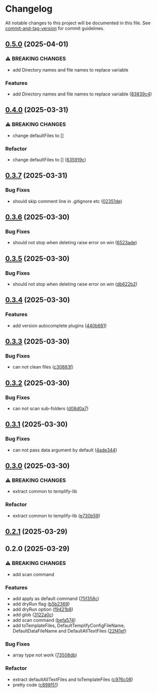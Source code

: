 # Changelog

All notable changes to this project will be documented in this file. See [commit-and-tag-version](https://github.com/absolute-version/commit-and-tag-version) for commit guidelines.

## [0.5.0](https://github.com/isdk/templify.js/compare/v0.4.0...v0.5.0) (2025-04-01)


### ⚠ BREAKING CHANGES

* add Directory names and file names to replace variable

### Features

* add Directory names and file names to replace variable ([83839c4](https://github.com/isdk/templify.js/commit/83839c4267fd6cee8cdc27b774e1a5c19598930b))

## [0.4.0](https://github.com/isdk/templify.js/compare/v0.3.7...v0.4.0) (2025-03-31)


### ⚠ BREAKING CHANGES

* change defaultFiles to []

### Refactor

* change defaultFiles to [] ([635919c](https://github.com/isdk/templify.js/commit/635919cb54fb5714dbed9a175fa07765974f2937))

## [0.3.7](https://github.com/isdk/templify.js/compare/v0.3.6...v0.3.7) (2025-03-31)


### Bug Fixes

* should skip comment line in .gitignore etc ([02351de](https://github.com/isdk/templify.js/commit/02351de6676bb904a3520d1241136fdd94e61816))

## [0.3.6](https://github.com/isdk/templify.js/compare/v0.3.5...v0.3.6) (2025-03-30)


### Bug Fixes

* should not stop when deleting raise error on win ([6523ade](https://github.com/isdk/templify.js/commit/6523ade46fa8700a5033a01dfccc500fa2798cea))

## [0.3.5](https://github.com/isdk/templify.js/compare/v0.3.4...v0.3.5) (2025-03-30)


### Bug Fixes

* should not stop when deleting raise error on win ([db622b2](https://github.com/isdk/templify.js/commit/db622b20bb6feeb4a5f4b9fc55616cedaf04e029))

## [0.3.4](https://github.com/isdk/templify.js/compare/v0.3.3...v0.3.4) (2025-03-30)


### Features

* add version autocomplete plugins ([440b681](https://github.com/isdk/templify.js/commit/440b681f174c9106355b320808beea73ac1ba3d4))

## [0.3.3](https://github.com/isdk/templify.js/compare/v0.3.2...v0.3.3) (2025-03-30)


### Bug Fixes

* can not clean files ([c30883f](https://github.com/isdk/templify.js/commit/c30883f4f8c36bd371ea218382e8d7bef3e5cafc))

## [0.3.2](https://github.com/isdk/templify.js/compare/v0.3.1...v0.3.2) (2025-03-30)


### Bug Fixes

* can not scan sub-folders ([d08d0a7](https://github.com/isdk/templify.js/commit/d08d0a7d4aa12d60e6db9cca5453ae4bc08002e5))

## [0.3.1](https://github.com/isdk/templify.js/compare/v0.3.0...v0.3.1) (2025-03-30)


### Bug Fixes

* can not pass data argument by default ([4ade344](https://github.com/isdk/templify.js/commit/4ade344748d5b66ac72e39cae0d4733ee0c8c5b6))

## [0.3.0](https://github.com/isdk/templify.js/compare/v0.2.1...v0.3.0) (2025-03-30)


### ⚠ BREAKING CHANGES

* extract common to templify-lib

### Refactor

* extract common to templify-lib ([e730b59](https://github.com/isdk/templify.js/commit/e730b59a042a52b1d6b7fbc90a1fa9c87b24b449))

## [0.2.1](https://github.com/isdk/templify.js/compare/v0.2.0...v0.2.1) (2025-03-29)

## 0.2.0 (2025-03-29)


### ⚠ BREAKING CHANGES

* add scan command

### Features

* add apply as default command ([75f358c](https://github.com/isdk/templify.js/commit/75f358cb5ac159eb2b89f0f2fb555778c55fd6f4))
* add dryRun flag ([b5b2369](https://github.com/isdk/templify.js/commit/b5b236995841dfd8051e2b1c04b24c058bd31d47))
* add dryRun option ([f9421b8](https://github.com/isdk/templify.js/commit/f9421b8ab2b42c785cdf6a5c67354e3c31576189))
* add glob ([3122a0c](https://github.com/isdk/templify.js/commit/3122a0c24562353b9c3b926ed9b22ef7daee3403))
* add scan command ([befa574](https://github.com/isdk/templify.js/commit/befa574db25894b7b8471da4bbdba5520308f562))
* add toTemplateFiles, DefaultTemplifyConfigFileName, DefaultDataFileName and DefaultAllTextFiles ([22f41ef](https://github.com/isdk/templify.js/commit/22f41ef43d276d501d6b7ed8a658d7ff550224ce))


### Bug Fixes

* array type not work ([73508db](https://github.com/isdk/templify.js/commit/73508db19776303229432cee30c87a31bf6af930))


### Refactor

* extract defaultAllTextFiles and toTemplateFiles ([c976c08](https://github.com/isdk/templify.js/commit/c976c084d461a4cfede8e6931fb2059b07bceef3))
* pretty code ([c898f51](https://github.com/isdk/templify.js/commit/c898f51bda5936b6fdda54cca109a80ee278987a))
